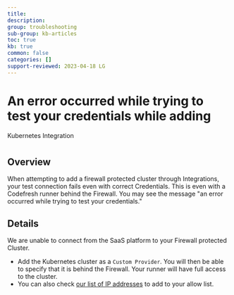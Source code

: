 ```yaml
---
title: 
description: 
group: troubleshooting
sub-group: kb-articles
toc: true
kb: true
common: false
categories: []
support-reviewed: 2023-04-18 LG
---
```


# An error occurred while trying to test your credentials while adding
Kubernetes Integration

#

## Overview

When attempting to add a firewall protected cluster through Integrations, your
test connection fails even with correct Credentials. This is even with a
Codefresh runner behind the Firewall. You may see the message "an error
occurred while trying to test your credentials."

## Details

We are unable to connect from the SaaS platform to your Firewall protected
Cluster.

  * Add the Kubernetes cluster as a `Custom Provider`. You will then be able to specify that it is behind the Firewall. Your runner will have full access to the cluster.
  * You can also check [our list of IP addresses](https://support.codefresh.io/hc/en-us/articles/360015251020-IP-Addresses-of-Codefresh-to-add-to-Firewall) to add to your allow list.

